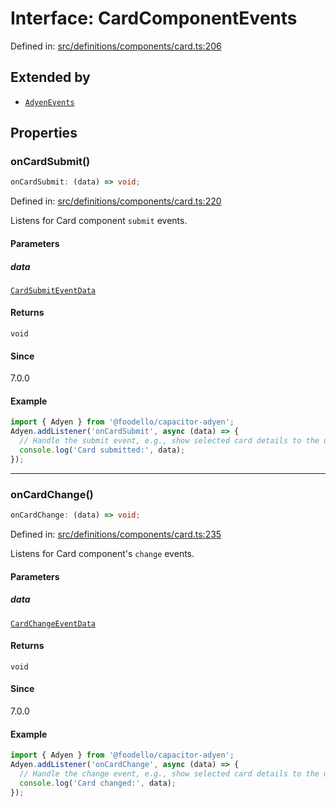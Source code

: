 # Interface: CardComponentEvents

Defined in: [src/definitions/components/card.ts:206](https://github.com/Fiksuruoka-fi/capacitor-adyen/blob/f6b775642775e61e00bb60787472fc2c2f9bd045/src/definitions/components/card.ts#L206)

## Extended by

- [`AdyenEvents`](AdyenEvents.md)

## Properties

### onCardSubmit()

```ts
onCardSubmit: (data) => void;
```

Defined in: [src/definitions/components/card.ts:220](https://github.com/Fiksuruoka-fi/capacitor-adyen/blob/f6b775642775e61e00bb60787472fc2c2f9bd045/src/definitions/components/card.ts#L220)

Listens for Card component `submit` events.

#### Parameters

##### data

[`CardSubmitEventData`](CardSubmitEventData.md)

#### Returns

`void`

#### Since

7.0.0

#### Example

```typescript
import { Adyen } from '@foodello/capacitor-adyen';
Adyen.addListener('onCardSubmit', async (data) => {
  // Handle the submit event, e.g., show selected card details to the user
  console.log('Card submitted:', data);
});
```

***

### onCardChange()

```ts
onCardChange: (data) => void;
```

Defined in: [src/definitions/components/card.ts:235](https://github.com/Fiksuruoka-fi/capacitor-adyen/blob/f6b775642775e61e00bb60787472fc2c2f9bd045/src/definitions/components/card.ts#L235)

Listens for Card component's `change` events.

#### Parameters

##### data

[`CardChangeEventData`](CardChangeEventData.md)

#### Returns

`void`

#### Since

7.0.0

#### Example

```typescript
import { Adyen } from '@foodello/capacitor-adyen';
Adyen.addListener('onCardChange', async (data) => {
  // Handle the change event, e.g., show selected card details to the user
  console.log('Card changed:', data);
});
```
